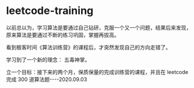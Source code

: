 # leetcode-training

以前总以为，学习算法是要通过自己钻研，克服一个又一个问题，结果后来发现，原来算法是要通过不断的练习巩固，掌握再拔高。

看到极客时间《算法训练营》的课程后，才突然发现自己的方向走错了。

学习到了一个新的理念： 五毒神掌。

立一个目标：接下来的两个月，保质保量的完成训练营的课程，并且在 leetcode 完成 300 道算法题----2020.09.03
